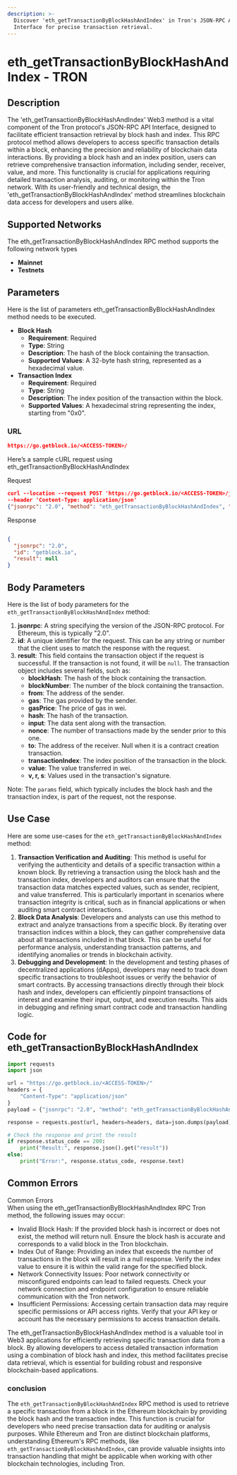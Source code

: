 ```yaml
---
description: >-
  Discover 'eth_getTransactionByBlockHashAndIndex' in Tron's JSON-RPC API
  Interface for precise transaction retrieval.
---
```


# eth\_getTransactionByBlockHashAndIndex - TRON

## Description

The 'eth\_getTransactionByBlockHashAndIndex' Web3 method is a vital component of the Tron protocol's JSON-RPC API Interface, designed to facilitate efficient transaction retrieval by block hash and index. This RPC protocol method allows developers to access specific transaction details within a block, enhancing the precision and reliability of blockchain data interactions. By providing a block hash and an index position, users can retrieve comprehensive transaction information, including sender, receiver, value, and more. This functionality is crucial for applications requiring detailed transaction analysis, auditing, or monitoring within the Tron network. With its user-friendly and technical design, the 'eth\_getTransactionByBlockHashAndIndex' method streamlines blockchain data access for developers and users alike.

## Supported Networks

The eth\_getTransactionByBlockHashAndIndex RPC method supports the following network types

* **Mainnet**
* **Testnets**

## Parameters

Here is the list of parameters eth\_getTransactionByBlockHashAndIndex method needs to be executed.

* **Block Hash**
  * **Requirement**: Required
  * **Type**: String
  * **Description**: The hash of the block containing the transaction.
  * **Supported Values**: A 32-byte hash string, represented as a hexadecimal value.
* **Transaction Index**
  * **Requirement**: Required
  * **Type**: String
  * **Description**: The index position of the transaction within the block.
  * **Supported Values**: A hexadecimal string representing the index, starting from "0x0".

### URL

```json
https://go.getblock.io/<ACCESS-TOKEN>/
```

Here’s a sample cURL request using eth\_getTransactionByBlockHashAndIndex

Request

```json
curl --location --request POST 'https://go.getblock.io/<ACCESS-TOKEN>/jsonrpc' 
--header 'Content-Type: application/json' 
{"jsonrpc": "2.0", "method": "eth_getTransactionByBlockHashAndIndex", "params": ["00000000020ef11c87517739090601aa0a7be1de6faebf35ddb14e7ab7d1cc5b", "0x0"], "id": "getblock.io"}
```

Response

```json

{
  "jsonrpc": "2.0",
  "id": "getblock.io",
  "result": null
}
```

## Body Parameters

Here is the list of body parameters for the `eth_getTransactionByBlockHashAndIndex` method:

1. **jsonrpc**: A string specifying the version of the JSON-RPC protocol. For Ethereum, this is typically "2.0".
2. **id**: A unique identifier for the request. This can be any string or number that the client uses to match the response with the request.
3. **result**: This field contains the transaction object if the request is successful. If the transaction is not found, it will be `null`. The transaction object includes several fields, such as:
   * **blockHash**: The hash of the block containing the transaction.
   * **blockNumber**: The number of the block containing the transaction.
   * **from**: The address of the sender.
   * **gas**: The gas provided by the sender.
   * **gasPrice**: The price of gas in wei.
   * **hash**: The hash of the transaction.
   * **input**: The data sent along with the transaction.
   * **nonce**: The number of transactions made by the sender prior to this one.
   * **to**: The address of the receiver. Null when it is a contract creation transaction.
   * **transactionIndex**: The index position of the transaction in the block.
   * **value**: The value transferred in wei.
   * **v, r, s**: Values used in the transaction's signature.

Note: The `params` field, which typically includes the block hash and the transaction index, is part of the request, not the response.

## Use Case

Here are some use-cases for the `eth_getTransactionByBlockHashAndIndex` method:

1. **Transaction Verification and Auditing**: This method is useful for verifying the authenticity and details of a specific transaction within a known block. By retrieving a transaction using the block hash and the transaction index, developers and auditors can ensure that the transaction data matches expected values, such as sender, recipient, and value transferred. This is particularly important in scenarios where transaction integrity is critical, such as in financial applications or when auditing smart contract interactions.
2. **Block Data Analysis**: Developers and analysts can use this method to extract and analyze transactions from a specific block. By iterating over transaction indices within a block, they can gather comprehensive data about all transactions included in that block. This can be useful for performance analysis, understanding transaction patterns, and identifying anomalies or trends in blockchain activity.
3. **Debugging and Development**: In the development and testing phases of decentralized applications (dApps), developers may need to track down specific transactions to troubleshoot issues or verify the behavior of smart contracts. By accessing transactions directly through their block hash and index, developers can efficiently pinpoint transactions of interest and examine their input, output, and execution results. This aids in debugging and refining smart contract code and transaction handling logic.

## Code for eth\_getTransactionByBlockHashAndIndex

```python
import requests
import json

url = "https://go.getblock.io/<ACCESS-TOKEN>/"
headers = {
    "Content-Type": "application/json"
}
payload = {"jsonrpc": "2.0", "method": "eth_getTransactionByBlockHashAndIndex", "params": ["00000000020ef11c87517739090601aa0a7be1de6faebf35ddb14e7ab7d1cc5b", "0x0"], "id": "getblock.io"}

response = requests.post(url, headers=headers, data=json.dumps(payload))

# Check the response and print the result
if response.status_code == 200:
    print("Result:", response.json().get("result"))
else:
    print("Error:", response.status_code, response.text)
```

## Common Errors

Common Errors\
When using the eth\_getTransactionByBlockHashAndIndex RPC Tron method, the following issues may occur:

* Invalid Block Hash: If the provided block hash is incorrect or does not exist, the method will return null. Ensure the block hash is accurate and corresponds to a valid block in the Tron blockchain.
* Index Out of Range: Providing an index that exceeds the number of transactions in the block will result in a null response. Verify the index value to ensure it is within the valid range for the specified block.
* Network Connectivity Issues: Poor network connectivity or misconfigured endpoints can lead to failed requests. Check your network connection and endpoint configuration to ensure reliable communication with the Tron network.
* Insufficient Permissions: Accessing certain transaction data may require specific permissions or API access rights. Verify that your API key or account has the necessary permissions to access transaction details.

The eth\_getTransactionByBlockHashAndIndex method is a valuable tool in Web3 applications for efficiently retrieving specific transaction data from a block. By allowing developers to access detailed transaction information using a combination of block hash and index, this method facilitates precise data retrieval, which is essential for building robust and responsive blockchain-based applications.

### conclusion

The `eth_getTransactionByBlockHashAndIndex` RPC method is used to retrieve a specific transaction from a block in the Ethereum blockchain by providing the block hash and the transaction index. This function is crucial for developers who need precise transaction data for auditing or analysis purposes. While Ethereum and Tron are distinct blockchain platforms, understanding Ethereum's RPC methods, like `eth_getTransactionByBlockHashAndIndex`, can provide valuable insights into transaction handling that might be applicable when working with other blockchain technologies, including Tron.
